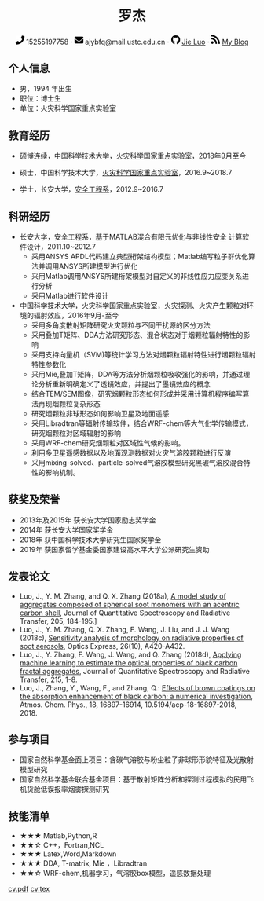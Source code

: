  <div align="center">
     <h1>罗杰</h1>
     <div>
         <span>
             <img src="phone-solid.svg" width="18px">
             15255197758
         </span>
         ·
         <span>
             <img src="envelope-solid.svg" width="18px">
             ajybfq@mail.ustc.edu.cn
         </span>
         ·
         <span>
             <img src="github-brands.svg" width="18px">
             <a href="https://github.com/JieLuoybfq">Jie Luo</a>
         </span>
         ·
         <span>
             <img src="rss-solid.svg" width="18px">
             <a href="#">My Blog</a>
         </span>
     </div>
 </div>


 ## 个人信息

 - 男，1994 年出生
 - 职位：博士生
 - 单位：火灾科学国家重点实验室

## 教育经历

- 硕博连续，中国科学技术大学，[火灾科学国家重点实验室](https://sklfs.ustc.edu.cn/)，2018年9月至今

- 硕士，中国科学技术大学，[火灾科学国家重点实验室](https://sklfs.ustc.edu.cn/)，2016.9~2018.7
- 学士，长安大学，[安全工程系](http://dcxy.chd.edu.cn/aqgcx.htm)，2012.9~2016.7

## 科研经历

- 长安大学，安全工程系，基于MATLAB混合有限元优化与非线性安全 计算软件设计，2011.10~2012.7
    - 采用ANSYS APDL代码建立典型桁架结构模型；Matlab编写粒子群优化算法并调用ANSYS所建模型进行优化
    - 采用Matlab调用ANSYS所建桁架模型对自定义的非线性应力应变关系进行分析
    - 采用Matlab进行软件设计
- 中国科学技术大学，火灾科学国家重点实验室，火灾探测、火灾产生颗粒对环境的辐射效应，2016年9月-至今
     - 采用多角度散射矩阵研究火灾颗粒与不同干扰源的区分方法   
     - 采用叠加T矩阵、DDA方法研究形态、混合状态对于烟颗粒辐射特性的影响
     - 采用支持向量机（SVM)等统计学习方法对烟颗粒辐射特性进行烟颗粒辐射特性参数化
     - 采用Mie,叠加T矩阵，DDA等方法分析烟颗粒吸收强化的影响，并通过理论分析重新明确定义了透镜效应，并提出了墨镜效应的概念
     - 结合TEM/SEM图像，研究烟颗粒形态如何形成并采用计算机程序编写算法再现烟颗粒复杂形态
     - 研究烟颗粒非球形态如何影响卫星及地面遥感
     - 采用Libradtran等辐射传输软件，结合WRF-chem等大气化学传输模式，研究烟颗粒对区域辐射的影响
     - 采用WRF-chem研究烟颗粒对区域性气候的影响。
     - 利用多卫星遥感数据以及地面观测数据对火灾气溶胶颗粒进行反演
     - 采用mixing-solved、particle-solved气溶胶模型研究黑碳气溶胶混合特性的影响机制。
     
## 获奖及荣誉
   - 2013年及2015年 获长安大学国家励志奖学金
   - 2014年  获长安大学国家奖学金
   - 2018年   获中国科学技术大学研究生国家奖学金
   - 2019年 获国家留学基金委国家建设高水平大学公派研究生资助

## 发表论文

- Luo, J., Y. M. Zhang, and Q. X. Zhang (2018a), [A model study of aggregates composed of spherical soot monomers with an acentric carbon shell](https://www.sciencedirect.com/science/article/pii/S0022407317303254), Journal of Quantitative Spectroscopy and Radiative Transfer, 205, 184-195.]
- Luo, J., Y. M. Zhang, Q. X. Zhang, F. Wang, J. Liu, and J. J. Wang (2018c), [Sensitivity analysis of morphology on radiative properties of soot aerosols](https://www.osapublishing.org/oe/abstract.cfm?uri=oe-26-10-A420), Optics Express, 26(10), A420-A432.
- Luo, J., Y. Zhang, F. Wang, J. Wang, and Q. Zhang (2018d), [Applying machine learning to estimate the optical properties of black carbon fractal aggregates](https://www.sciencedirect.com/science/article/pii/S0022407317309238), Journal of Quantitative Spectroscopy and Radiative Transfer, 215, 1-8.
- Luo, J., Zhang, Y., Wang, F., and Zhang, Q.: [Effects of brown coatings on the absorption enhancement of black carbon: a numerical investigation](https://www.atmos-chem-phys.net/18/16897/2018/acp-18-16897-2018-discussion.html), Atmos. Chem. Phys., 18, 16897-16914, 10.5194/acp-18-16897-2018, 2018.


## 参与项目

- 国家自然科学基金面上项目：含碳气溶胶与粉尘粒子非球形形貌特征及光散射模型研究
- 国家自然科学基金联合基金项目：基于散射矩阵分析和探测过程模拟的民用飞机货舱低误报率烟雾探测研究
## 技能清单

- ★★★ Matlab,Python,R
- ★★☆ C++，Fortran,NCL
- ★★★ Latex,Word,Markdown
- ★★★ DDA, T-matrix, Mie ，Libradtran
- ★★☆  WRF-chem,机器学习，气溶胶box模型，遥感数据处理



[cv.pdf](cv.pdf)
[cv.tex](cv.tex)
